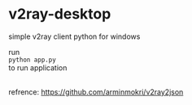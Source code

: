 # v2ray-desktop
simple v2ray client python for windows
<br>
<p>run
<code>
python app.py
</code>
to run application</p>
<br>
refrence:
<a href='https://github.com/arminmokri/v2ray2json'>https://github.com/arminmokri/v2ray2json</a>
